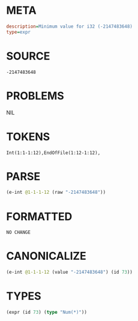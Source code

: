 # META
~~~ini
description=Minimum value for i32 (-2147483648)
type=expr
~~~
# SOURCE
~~~roc
-2147483648
~~~
# PROBLEMS
NIL
# TOKENS
~~~zig
Int(1:1-1:12),EndOfFile(1:12-1:12),
~~~
# PARSE
~~~clojure
(e-int @1-1-1-12 (raw "-2147483648"))
~~~
# FORMATTED
~~~roc
NO CHANGE
~~~
# CANONICALIZE
~~~clojure
(e-int @1-1-1-12 (value "-2147483648") (id 73))
~~~
# TYPES
~~~clojure
(expr (id 73) (type "Num(*)"))
~~~
